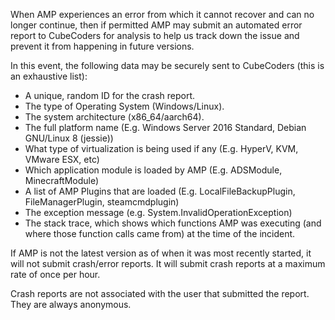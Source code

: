 When AMP experiences an error from which it cannot recover and can no longer continue, then if permitted AMP may submit an automated error report to CubeCoders for analysis to help us track down the issue and prevent it from happening in future versions.

In this event, the following data may be securely sent to CubeCoders (this is an exhaustive list):

* A unique, random ID for the crash report.
* The type of Operating System (Windows/Linux).
* The system architecture (x86_64/aarch64).
* The full platform name (E.g. Windows Server 2016 Standard, Debian GNU/Linux 8 (jessie))
* What type of virtualization is being used if any (E.g. HyperV, KVM, VMware ESX, etc)
* Which application module is loaded by AMP (E.g. ADSModule, MinecraftModule)
* A list of AMP Plugins that are loaded (E.g. LocalFileBackupPlugin, FileManagerPlugin, steamcmdplugin)
* The exception message (e.g. System.InvalidOperationException)
* The stack trace, which shows which functions AMP was executing (and where those function calls came from) at the time of the incident.

If AMP is not the latest version as of when it was most recently started, it will not submit crash/error reports. It will submit crash reports at a maximum rate of once per hour.

Crash reports are not associated with the user that submitted the report. They are always anonymous.